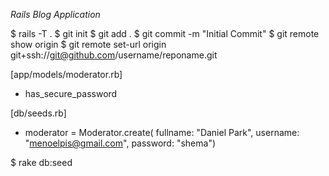 *Rails Blog Application*

$ rails -T . 
$ git init
$ git add . 
$ git commit -m "Initial Commit"
$ git remote show origin 
$ git remote set-url origin git+ssh://git@github.com/username/reponame.git

[app/models/moderator.rb]
+ has_secure_password

[db/seeds.rb]

+ moderator = Moderator.create(
	fullname: "Daniel Park",
	username: "menoelpis@gmail.com",
	password: "shema")

$ rake db:seed
